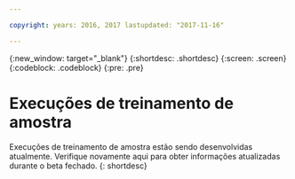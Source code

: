 ```yaml
---

copyright: years: 2016, 2017 lastupdated: "2017-11-16"

---
```

{:new_window: target="_blank"}
{:shortdesc: .shortdesc}
{:screen: .screen}
{:codeblock: .codeblock}
{:pre: .pre}

# Execuções de treinamento de amostra

Execuções de treinamento de amostra estão sendo desenvolvidas atualmente. Verifique novamente aqui para obter informações atualizadas durante o beta fechado.
{: shortdesc}
